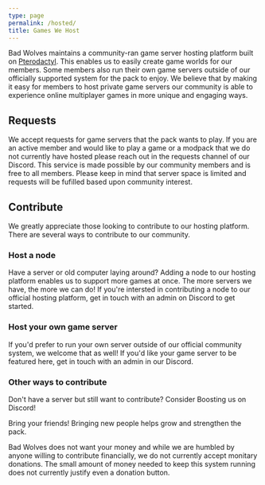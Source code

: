 ```yaml
---
type: page
permalink: /hosted/
title: Games We Host
---
```


Bad Wolves maintains a community-ran game server hosting platform built on [Pterodactyl](https://pterodactyl.io). This 
enables us to easily create game worlds for our members. Some members also run their own game servers outside of
our officially supported system for the pack to enjoy. We believe that by making it easy for members to host private
game servers our community is able to experience online multiplayer games in more unique and engaging ways.

## Requests

We accept requests for game servers that the pack wants to play. If you are an active member and would like to
play a game or a modpack that we do not currently have hosted please reach out in the requests channel of our Discord.
This service is made possible by our community members and is free to all members. Please keep in mind that server space
is limited and requests will be fufilled based upon community interest.

## Contribute

We greatly appreciate those looking to contribute to our hosting platform. There are several ways to contribute to our
community.

### Host a node

Have a server or old computer laying around? Adding a node to our hosting platform enables us to support more games at
once. The more servers we have, the more we can do! If you're intersted in contributing a node to our official hosting
platform, get in touch with an admin on Discord to get started.

### Host your own game server

If you'd prefer to run your own server outside of our official community system, we welcome that as well! If you'd like
your game server to be featured here, get in touch with an admin in our Discord.

### Other ways to contribute

Don't have a server but still want to contribute? Consider Boosting us on Discord!

Bring your friends! Bringing new people helps grow and strengthen the pack.

Bad Wolves does not want your money and while we are humbled by anyone willing to contribute financially, we do not
currently accept monitary donations. The small amount of money needed to keep this system running does not currently 
justify even a donation button.
